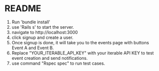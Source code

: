 # README

1) Run 'bundle install'
2) use 'Rails s' to start the server.
3) navigate to http://localhost:3000
4) click signup and create a user.
5) Once signup is done, it will take you to the events page with buttons Event A and Event B.
6) Replace "YOUR_ITERABLE_API_KEY" with your iterable API KEY to test event creation and send notifications.
7) use command "Rspec spec" to run test cases.
